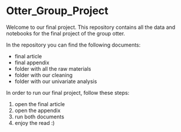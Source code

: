 # Otter_Group_Project

Welcome to our final project.
This repository contains all the data and notebooks for the final project of the group otter.

In the repository you can find the following documents:
- final article
- final appendix
- folder with all the raw materials
- folder with our cleaning
- folder with our univariate analysis

In order to run our final project, follow these steps:
1. open the final article
2. open the appendix
3. run both documents
4. enjoy the read :)
